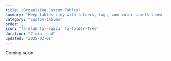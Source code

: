 ```yaml
---
title: "Organizing Custom Tables"
summary: "Keep tables tidy with folders, tags, and color labels tuned for campaign stages."
category: "custom-tables"
order: 2
icon: "fa-slab fa-regular fa-folder-tree"
duration: "7 min read"
updated: "2025-02-01"
---
```


Coming soon.
